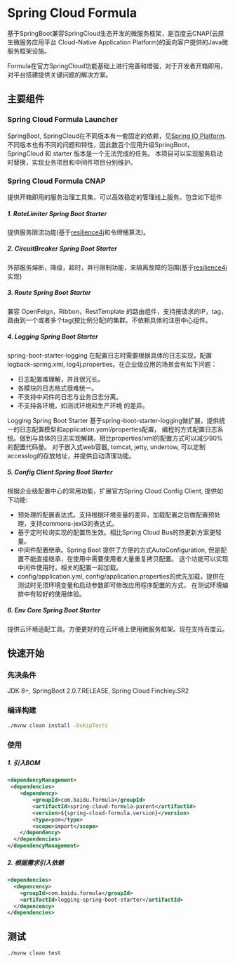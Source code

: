 # Spring Cloud Formula
基于SpringBoot兼容SpringCloud生态开发的微服务框架，是百度云CNAP(云原生微服务应用平台 Cloud-Native Application Platform)的面向客户提供的Java微服务框架设施。

Formula在官方SpringCloud功能基础上进行完善和增强，对于开发者开箱即用，对平台搭建提供关键问题的解决方案。

## 主要组件
### Spring Cloud Formula Launcher
SpringBoot, SpringCloud在不同版本有一套固定的依赖，见[Spring IO Platform](https://spring.io/projects/platform). 
不同版本也有不同的问题和特性，因此数百个应用升级SpringBoot，SpringCloud 和 starter 版本是一个无法完成的任务。
本项目可以实现服务启动时替换，实现业务项目和中间件项目分别维护。

### Spring Cloud Formula CNAP
提供开箱即用的服务治理工具集，可以高效稳定的管理线上服务。包含如下组件

##### 1. RateLimiter Spring Boot Starter
提供服务限流功能(基于[resilience4j](https://github.com/resilience4j/resilience4j)和令牌桶算法)。

##### 2. CircuitBreaker Spring Boot Starter
外部服务熔断，降级，超时，并行限制功能，来隔离故障的范围(基于[resilience4j](https://github.com/resilience4j/resilience4j)实现)

##### 3. Route Spring Boot Starter
兼容 OpenFeign，Ribbon，RestTemplate 的路由组件，支持按请求的IP，tag，路由到一个或者多个tag(按比例分配)的集群。不依赖具体的注册中心组件。

##### 4. Logging Spring Boot Starter
spring-boot-starter-logging 在配置日志时需要根据具体的日志实现，配置logback-spring.xml, log4j.properties。在企业级应用的场景会有如下问题：
* 日志配置难理解，并且很冗长。
* 各模块的日志格式很难统一。
* 不支持中间件的日志与业务日志分离。
* 不支持各环境，如测试环境和生产环境 的差异。

Logging Spring Boot Starter 基于spring-boot-starter-logging做扩展，提供统一的日志配置模型和application.yaml/properties配置，
编程的方式配置日志系统。做到与具体的日志实现解耦，相比properties/xml的配置方式可以减少90%的配置代码量。
对于嵌入式web容器, tomcat, jetty, undertow, 可以定制accesslog的存放地址，并提供自动清理功能。

##### 5. Config Client Spring Boot Starter
根据企业级配置中心的常用功能，扩展官方Spring Cloud Config Client, 提供如下功能:
* 预处理的配置表达式。支持根据环境变量的差异，加载配置之后做配置预处理，支持commons-jexl3的表达式。
* 基于定时轮询实现的配置热生效。相比Spring Cloud Bus的热更新方案更轻量。
* 中间件配置继承。Spring Boot 提供了方便的方式AutoConfiguration, 但是配置不能直接继承，在使用中需要使用者大量重复拷贝配置。
这个功能可以实现中间件使用时，相关的配置一起加载。
* config/application.yml, config/application.properties的优先加载，提供在测试时无须环境变量和启动参数即可修改应用程序配置的方式，
在测试环境编排中有较好的使用体验。

##### 6. Env Core Spring Boot Starter
提供云环境适配工具。方便更好的在云环境上使用微服务框架。现在支持百度云。

## 快速开始
### 先决条件
JDK 8+, SpringBoot 2.0.7.RELEASE, Spring Cloud Finchley.SR2

### 编译构建
```bash
./mvnw clean install -DskipTests
```

### 使用
##### 1. 引入BOM

```xml
<dependencyManagement>
 <dependencies>
    <dependency>
        <groupId>com.baidu.formula</groupId>
        <artifactId>spring-cloud-formula-parent</artifactId>
        <version>${spring-cloud-formula.version}</version>
        <type>pom</type>
        <scope>import</scope>
    </dependency>
  </dependencies>
</dependencyManagement>
```

##### 2. 根据需求引入依赖

```xml
<dependencies>
  <depencency>
    <groupId>com.baidu.formula</groupId>
    <artifactId>logging-spring-boot-starter</artifactId>
  </depencency>
</dependencies>
```

## 测试
```bash
./mvnw clean test
```


